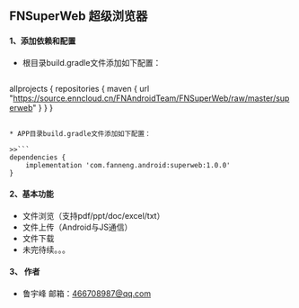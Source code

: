 ## FNSuperWeb 超级浏览器
#### 1、添加依赖和配置
* 根目录build.gradle文件添加如下配置：

>>```
allprojects {
    repositories {
        maven { url "https://source.enncloud.cn/FNAndroidTeam/FNSuperWeb/raw/master/superweb" }
    }
}
```

* APP目录build.gradle文件添加如下配置：

>>```
dependencies {
    implementation 'com.fanneng.android:superweb:1.0.0'
}
```

#### 2、基本功能
* 文件浏览（支持pdf/ppt/doc/excel/txt）
* 文件上传（Android与JS通信）
* 文件下载
* 未完待续。。。


#### 3、 作者
* 鲁宇峰   邮箱：466708987@qq.com
